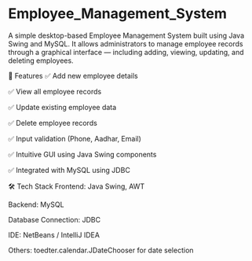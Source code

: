 # Employee_Management_System
A simple desktop-based Employee Management System built using Java Swing and MySQL. It allows administrators to manage employee records through a graphical interface — including adding, viewing, updating, and deleting employees.

📌 Features
✅ Add new employee details

✅ View all employee records

✅ Update existing employee data

✅ Delete employee records

✅ Input validation (Phone, Aadhar, Email)

✅ Intuitive GUI using Java Swing components

✅ Integrated with MySQL using JDBC

🛠️ Tech Stack
Frontend: Java Swing, AWT

Backend: MySQL

Database Connection: JDBC

IDE: NetBeans / IntelliJ IDEA

Others: toedter.calendar.JDateChooser for date selection

